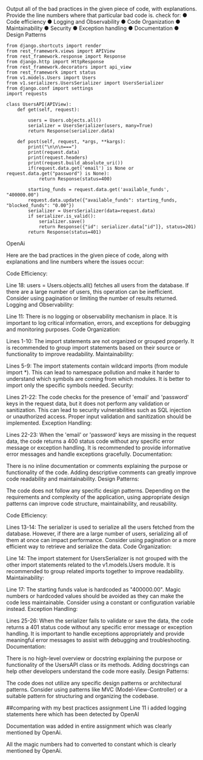 Output all of the bad practices in the given piece of code, with explanations.
Provide the line numbers where that particular bad code is. 
check for:
●	Code efficiency
●	Logging and Observability
●	Code Organization
●	Maintainability
●	Security
●	Exception handling
●	Documentation
●	Design Patterns

```
from django.shortcuts import render
from rest_framework.views import APIView
from rest_framework.response import Response
from django.http import HttpResponse
from rest_framework.decorators import api_view
from rest_framework import status
from v1.models.Users import Users
from v1.serializers.UsersSerializer import UsersSerializer
from django.conf import settings
import requests

class UsersAPI(APIView):
    def get(self, request):
        
        users = Users.objects.all()
        serializer = UsersSerializer(users, many=True)
        return Response(serializer.data)

    def post(self, request, *args, **kargs):
        print("\n\n\n===")
        print(request.data)
        print(request.headers)
        print(request.build_absolute_uri())
        if(request.data.get('email') is None or request.data.get("password") is None):
            return Response(status=400)

        starting_funds = request.data.get('available_funds', "400000.00")
        request.data.update({"available_funds": starting_funds, "blocked_funds": "0.00"})
        serializer = UsersSerializer(data=request.data)
        if serializer.is_valid():
            serializer.save()
            return Response({"id": serializer.data["id"]}, status=201)
        return Response(status=401)
```


OpenAi

Here are the bad practices in the given piece of code, along with explanations and line numbers where the issues occur:

Code Efficiency:

Line 18: users = Users.objects.all() fetches all users from the database. If there are a large number of users, this operation can be inefficient. Consider using pagination or limiting the number of results returned.
Logging and Observability:

Line 11: There is no logging or observability mechanism in place. It is important to log critical information, errors, and exceptions for debugging and monitoring purposes.
Code Organization:

Lines 1-10: The import statements are not organized or grouped properly. It is recommended to group import statements based on their source or functionality to improve readability.
Maintainability:

Lines 5-9: The import statements contain wildcard imports (from module import *). This can lead to namespace pollution and make it harder to understand which symbols are coming from which modules. It is better to import only the specific symbols needed.
Security:

Lines 21-22: The code checks for the presence of 'email' and 'password' keys in the request data, but it does not perform any validation or sanitization. This can lead to security vulnerabilities such as SQL injection or unauthorized access. Proper input validation and sanitization should be implemented.
Exception Handling:

Lines 22-23: When the 'email' or 'password' keys are missing in the request data, the code returns a 400 status code without any specific error message or exception handling. It is recommended to provide informative error messages and handle exceptions gracefully.
Documentation:

There is no inline documentation or comments explaining the purpose or functionality of the code. Adding descriptive comments can greatly improve code readability and maintainability.
Design Patterns:

The code does not follow any specific design patterns. Depending on the requirements and complexity of the application, using appropriate design patterns can improve code structure, maintainability, and reusability.

Code Efficiency:

Lines 13-14: The serializer is used to serialize all the users fetched from the database. However, if there are a large number of users, serializing all of them at once can impact performance. Consider using pagination or a more efficient way to retrieve and serialize the data.
Code Organization:

Line 14: The import statement for UsersSerializer is not grouped with the other import statements related to the v1.models.Users module. It is recommended to group related imports together to improve readability.
Maintainability:

Line 17: The starting funds value is hardcoded as "400000.00". Magic numbers or hardcoded values should be avoided as they can make the code less maintainable. Consider using a constant or configuration variable instead.
Exception Handling:

Lines 25-26: When the serializer fails to validate or save the data, the code returns a 401 status code without any specific error message or exception handling. It is important to handle exceptions appropriately and provide meaningful error messages to assist with debugging and troubleshooting.
Documentation:

There is no high-level overview or docstring explaining the purpose or functionality of the UsersAPI class or its methods. Adding docstrings can help other developers understand the code more easily.
Design Patterns:

The code does not utilize any specific design patterns or architectural patterns. Consider using patterns like MVC (Model-View-Controller) or a suitable pattern for structuring and organizing the codebase.



 ##comparing with my best practices assignment
Line 11
    i added logging statements here which has been detected by OpenAI

Documentation was added in entire assignment which was clearly mentioned by OpenAi.

All the magic numbers had to converted to constant which is clearly mentioned by OpenAi.